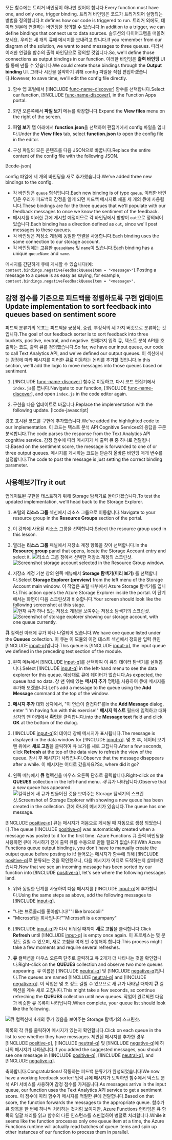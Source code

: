<span data-ttu-id="19b5d-101">모든 함수에는 트리거 바인딩이 하나만 있어야 합니다.</span><span class="sxs-lookup"><span data-stu-id="19b5d-101">Every function must have one, and only one, trigger binding.</span></span> <span data-ttu-id="19b5d-102">트리거 바인딩은 코드가 트리거되어 실행되는 방법을 정의합니다.</span><span class="sxs-lookup"><span data-stu-id="19b5d-102">It defines how our code is triggered to run.</span></span> <span data-ttu-id="19b5d-103">트리거 외에도, 데이터 원본에 연결하는 바인딩을 정의할 수 있습니다.</span><span class="sxs-lookup"><span data-stu-id="19b5d-103">In addition to a trigger, we can define bindings that connect us to data sources.</span></span> <span data-ttu-id="19b5d-104">솔루션의 다이어그램을 떠올려 보세요. 우리는 세 개의 큐에 메시지를 보내려고 합니다.</span><span class="sxs-lookup"><span data-stu-id="19b5d-104">If you remember from our diagram of the solution, we want to send messages to three queues.</span></span> <span data-ttu-id="19b5d-105">따라서 이러한 연결을 함수의 출력 바인딩으로 정의할 것입니다.</span><span class="sxs-lookup"><span data-stu-id="19b5d-105">So, we'll define those connections as output bindings in our function.</span></span> <span data-ttu-id="19b5d-106">이러한 바인딩은 **출력 바인딩** UI를 통해 만들 수 있습니다.</span><span class="sxs-lookup"><span data-stu-id="19b5d-106">We could create those bindings through the **Output binding** UI.</span></span> <span data-ttu-id="19b5d-107">그러나 시간을 절약하기 위해 config 파일을 직접 편집하겠습니다.</span><span class="sxs-lookup"><span data-stu-id="19b5d-107">However, to save time, we'll edit the config file directly.</span></span>

1. <span data-ttu-id="19b5d-108">함수 앱 포털에서 [!INCLUDE [func-name-discover](./func-name-discover.md)] 함수를 선택합니다.</span><span class="sxs-lookup"><span data-stu-id="19b5d-108">Select our function, [!INCLUDE [func-name-discover](./func-name-discover.md)], in the Function Apps portal.</span></span>

1. <span data-ttu-id="19b5d-109">화면 오른쪽에서 **파일 보기** 메뉴를 확장합니다.</span><span class="sxs-lookup"><span data-stu-id="19b5d-109">Expand the **View files** menu on the right of the screen.</span></span>

1. <span data-ttu-id="19b5d-110">**파일 보기** 탭 아래에서 **function.json**을 선택하여 편집기에서 config 파일을 엽니다.</span><span class="sxs-lookup"><span data-stu-id="19b5d-110">Under the **View files** tab, select **function.json** to open the config file in the editor.</span></span>

1. <span data-ttu-id="19b5d-111">구성 파일의 모든 콘텐츠를 다음 JSON으로 바꿉니다.</span><span class="sxs-lookup"><span data-stu-id="19b5d-111">Replace the entire content of the config file with the following JSON.</span></span> 

[!code-json[](../code/function.json)]

<span data-ttu-id="19b5d-112">config 파일에 세 개의 바인딩을 새로 추가했습니다.</span><span class="sxs-lookup"><span data-stu-id="19b5d-112">We've added three new bindings to the config.</span></span>

- <span data-ttu-id="19b5d-113">각 바인딩은 `queue` 형식입니다.</span><span class="sxs-lookup"><span data-stu-id="19b5d-113">Each new binding is of type `queue`.</span></span> <span data-ttu-id="19b5d-114">이러한 바인딩은 우리가 피드백의 감정을 알게 되면 피드백 메시지로 채울 세 개의 큐에 사용됩니다.</span><span class="sxs-lookup"><span data-stu-id="19b5d-114">These bindings are for the three queues that we'll populate with our feedback messages to once we know the sentiment of the feedback.</span></span>
- <span data-ttu-id="19b5d-115">메시지를 이러한 큐에 게시할 예정이므로 각 바인딩에서 방향이 `out`으로 정의되어 있습니다.</span><span class="sxs-lookup"><span data-stu-id="19b5d-115">Each binding has a direction defined as `out`, since we'll post messages to these queues.</span></span>
- <span data-ttu-id="19b5d-116">각 바인딩은 저장소 계정에 동일한 연결을 사용합니다.</span><span class="sxs-lookup"><span data-stu-id="19b5d-116">Each binding uses the same connection to our storage account.</span></span>
- <span data-ttu-id="19b5d-117">각 바인딩에는 고유한 `queueName` 및 `name`이 있습니다.</span><span class="sxs-lookup"><span data-stu-id="19b5d-117">Each binding has a unique `queueName` and `name`.</span></span>

<span data-ttu-id="19b5d-118">메시지를 간단하게 큐에 게시할 수 있습니다(예: `context.bindings.negativeFeedbackQueueItem = "<message>"`).</span><span class="sxs-lookup"><span data-stu-id="19b5d-118">Posting a message to a queue is as easy as saying, for example,  `context.bindings.negativeFeedbackQueueItem = "<message>"`.</span></span>

## <a name="update-implementation-to-sort-feedback-into-queues-based-on-sentiment-score"></a><span data-ttu-id="19b5d-119">감정 점수를 기준으로 피드백을 정렬하도록 구현 업데이트</span><span class="sxs-lookup"><span data-stu-id="19b5d-119">Update implementation to sort feedback into queues based on sentiment score</span></span>

<span data-ttu-id="19b5d-120">피드백 분류기의 목표는 피드백을 긍정적, 중립, 부정적의 세 가지 버킷으로 분류하는 것입니다.</span><span class="sxs-lookup"><span data-stu-id="19b5d-120">The goal of our feedback sorter is to sort feedback into three buckets, positive, neutral, and negative.</span></span> <span data-ttu-id="19b5d-121">현재까지 입력 큐, 텍스트 분석 API를 호출하는 코드, 출력 큐를 정의했습니다.</span><span class="sxs-lookup"><span data-stu-id="19b5d-121">So far, we have our input queue, our code to call Text Analytics API, and we've defined our output queues.</span></span> <span data-ttu-id="19b5d-122">이 섹션에서는 감정에 따라 메시지를 이러한 큐로 이동하는 논리를 추가할 것입니다.</span><span class="sxs-lookup"><span data-stu-id="19b5d-122">In this section, we'll add the logic to move messages into those queues based on sentiment.</span></span>

1. <span data-ttu-id="19b5d-123">[!INCLUDE [func-name-discover](./func-name-discover.md)] 함수로 이동하고, 다시 코드 편집기에서 `index.js`를 엽니다.</span><span class="sxs-lookup"><span data-stu-id="19b5d-123">Navigate to our function, [!INCLUDE [func-name-discover](./func-name-discover.md)], and  open `index.js` in the code editor again.</span></span>

1. <span data-ttu-id="19b5d-124">구현을 다음 업데이트로 바꿉니다.</span><span class="sxs-lookup"><span data-stu-id="19b5d-124">Replace the implementation with the following update.</span></span>
[!code-javascript[](../code/discover-sentiment+sort.js?highlight=25-48)]

<span data-ttu-id="19b5d-125">강조 표시된 코드를 구현에 추가했습니다.</span><span class="sxs-lookup"><span data-stu-id="19b5d-125">We've added the highlighted code to our implementation.</span></span> <span data-ttu-id="19b5d-126">이 코드는 텍스트 분석 API Cognitive Services의 응답을 구문 분석합니다.</span><span class="sxs-lookup"><span data-stu-id="19b5d-126">The code parses the response from the Text Analytics API cognitive service.</span></span> <span data-ttu-id="19b5d-127">감정 점수에 따라 메시지가 세 출력 큐 중 하나로 전달됩니다.</span><span class="sxs-lookup"><span data-stu-id="19b5d-127">Based on the sentiment score, the message is forwarded to one of or three output queues.</span></span> <span data-ttu-id="19b5d-128">메시지를 게시하는 코드는 단순히 올바른 바인딩 매개 변수를 설정합니다.</span><span class="sxs-lookup"><span data-stu-id="19b5d-128">The code to post the message is just setting the correct binding parameter.</span></span>

## <a name="try-it-out"></a><span data-ttu-id="19b5d-129">사용해보기</span><span class="sxs-lookup"><span data-stu-id="19b5d-129">Try it out</span></span>

<span data-ttu-id="19b5d-130">업데이트된 구현을 테스트하기 위해 Storage 탐색기로 돌아가겠습니다.</span><span class="sxs-lookup"><span data-stu-id="19b5d-130">To test the updated implementation, we'll head back to the Storage Explorer.</span></span> 

1. <span data-ttu-id="19b5d-131">포털의 **리소스 그룹** 섹션에서 리소스 그룹으로 이동합니다.</span><span class="sxs-lookup"><span data-stu-id="19b5d-131">Navigate to your resource group in the **Resource Groups** section of the portal.</span></span>

1. <span data-ttu-id="19b5d-132">이 강좌에 사용된 리소스 그룹을 선택합니다.</span><span class="sxs-lookup"><span data-stu-id="19b5d-132">Select the resource group used in this lesson.</span></span>

1. <span data-ttu-id="19b5d-133">열리는 **리소스 그룹** 패널에서 저장소 계정 항목을 찾아 선택합니다.</span><span class="sxs-lookup"><span data-stu-id="19b5d-133">In the **Resource group** panel that opens, locate the Storage Account entry and select it.</span></span>
<span data-ttu-id="19b5d-134">![리소스 그룹 창에서 선택한 저장소 계정의 스크린샷.](../media-draft/select-storage-account.png)</span><span class="sxs-lookup"><span data-stu-id="19b5d-134">![Screenshot storage account selected in the Resource Group window.](../media-draft/select-storage-account.png)</span></span>

1. <span data-ttu-id="19b5d-135">저장소 계정 기본 창의 왼쪽 메뉴에서 **Storage 탐색기(미리 보기)** 를 선택합니다.</span><span class="sxs-lookup"><span data-stu-id="19b5d-135">Select **Storage Explorer (preview)** from the left menu of the Storage Account main window.</span></span>  <span data-ttu-id="19b5d-136">이 작업은 포털 내부에서 Azure Storage 탐색기를 엽니다.</span><span class="sxs-lookup"><span data-stu-id="19b5d-136">This action opens the Azure Storage Explorer inside the portal.</span></span> <span data-ttu-id="19b5d-137">이 단계에서는 화면이 다음 스크린샷과 비슷합니다.</span><span class="sxs-lookup"><span data-stu-id="19b5d-137">Your screen should look like the following screenshot at this stage.</span></span>
<span data-ttu-id="19b5d-138">![현재 큐가 하나 있는 저장소 계정을 보여주는 저장소 탐색기의 스크린샷.](../media-draft/storage-explorer-menu-inputq.png)</span><span class="sxs-lookup"><span data-stu-id="19b5d-138">![Screenshot of storage explorer showing our storage account, with one queue currently.](../media-draft/storage-explorer-menu-inputq.png)</span></span>

<span data-ttu-id="19b5d-139">**큐** 컬렉션 아래에 큐가 하나 나열되어 있습니다.</span><span class="sxs-lookup"><span data-stu-id="19b5d-139">We have one queue listed under the **Queues** collection.</span></span> <span data-ttu-id="19b5d-140">이 큐는 이 모듈의 이전 테스트 섹션에서 정의한 입력 큐인 [!INCLUDE [input-q](./q-name-input.md)]입니다.</span><span class="sxs-lookup"><span data-stu-id="19b5d-140">This queue is [!INCLUDE [input-q](./q-name-input.md)],  the input queue we defined in the preceding test section of the module.</span></span>

1. <span data-ttu-id="19b5d-141">왼쪽 메뉴에서 [!INCLUDE [input-q](./q-name-input.md)]를 선택하여 이 큐의 데이터 탐색기를 살펴봅니다.</span><span class="sxs-lookup"><span data-stu-id="19b5d-141">Select [!INCLUDE [input-q](./q-name-input.md)] in the left-hand menu to see the data explorer for this queue.</span></span> <span data-ttu-id="19b5d-142">예상대로 큐에 데이터가 없습니다.</span><span class="sxs-lookup"><span data-stu-id="19b5d-142">As expected, the queue had no data.</span></span> <span data-ttu-id="19b5d-143">창 맨 위에 있는 **메시지 추가** 명령을 사용하여 큐에 메시지를 추가해 보겠습니다.</span><span class="sxs-lookup"><span data-stu-id="19b5d-143">Let's add a message to the queue using the **Add Message** command at the top of the window.</span></span> 

1. <span data-ttu-id="19b5d-144">**메시지 추가** 대화 상자에서, "이 연습이 즐겁다!"를</span><span class="sxs-lookup"><span data-stu-id="19b5d-144">In the **Add Message** dialog, enter "I'm having fun with this exercise!"</span></span> <span data-ttu-id="19b5d-145">**메시지 텍스트** 필드에 입력하고 대화 상자의 맨 아래에서 **확인**을 클릭합니다.</span><span class="sxs-lookup"><span data-stu-id="19b5d-145">into the **Message text** field and click **OK** at the bottom of the dialog.</span></span> 

1. <span data-ttu-id="19b5d-146">[!INCLUDE [input-q](./q-name-input.md)]의 데이터 창에 메시지가 표시됩니다.</span><span class="sxs-lookup"><span data-stu-id="19b5d-146">The message is displayed in the data window for [!INCLUDE [input-q](./q-name-input.md)].</span></span> <span data-ttu-id="19b5d-147">몇 초 후, 데이터 보기 맨 위에서 **새로 고침**을 클릭하여 큐 보기를 새로 고칩니다.</span><span class="sxs-lookup"><span data-stu-id="19b5d-147">After a few seconds, click **Refresh** at the top of the data view to refresh the view of the queue.</span></span> <span data-ttu-id="19b5d-148">잠시 후 메시지가 사라집니다.</span><span class="sxs-lookup"><span data-stu-id="19b5d-148">Observe that the message disappears after a while.</span></span> <span data-ttu-id="19b5d-149">이 메시지는 어디로 갔을까요?</span><span class="sxs-lookup"><span data-stu-id="19b5d-149">So, where did it go?</span></span>

1. <span data-ttu-id="19b5d-150">왼쪽 메뉴에서 **큐** 컬렉션을 마우스 오른쪽 단추로 클릭합니다.</span><span class="sxs-lookup"><span data-stu-id="19b5d-150">Right-click on the **QUEUES** collection in the left-hand menu.</span></span> <span data-ttu-id="19b5d-151">*새* 큐가 나타납니다.</span><span class="sxs-lookup"><span data-stu-id="19b5d-151">Observe that a *new* queue has appeared.</span></span>
<span data-ttu-id="19b5d-152">![컬렉션에 새 큐가 만들어진 것을 보여주는 Storage 탐색기의 스크린샷.</span><span class="sxs-lookup"><span data-stu-id="19b5d-152">![Screenshot of Storage Explorer with showing a new queue has been created in the collection.</span></span> <span data-ttu-id="19b5d-153">큐에 하나의 메시지가 있습니다.](../media-draft/sa-new-output-q.png)</span><span class="sxs-lookup"><span data-stu-id="19b5d-153">The queue has one message.](../media-draft/sa-new-output-q.png)</span></span>

<span data-ttu-id="19b5d-154">[!INCLUDE [positive-q](./q-name-positive.md)] 큐는 메시지가 처음으로 게시될 때 자동으로 생성 되었습니다.</span><span class="sxs-lookup"><span data-stu-id="19b5d-154">The queue [!INCLUDE [positive-q](./q-name-positive.md)] was automatically created when a message was posted to it for the first time.</span></span> <span data-ttu-id="19b5d-155">Azure Functions 큐 출력 바인딩을 사용하면 큐에 게시하기 전에 출력 큐를 수동으로 만들 필요가 없습니다!</span><span class="sxs-lookup"><span data-stu-id="19b5d-155">With Azure Functions queue output bindings, you don't have to manually create the output queue before posting to it!</span></span> <span data-ttu-id="19b5d-156">들어오는 메시지가 함수에 의해 [!INCLUDE [positive-q](./q-name-positive.md)]로 분류되는 것을 확인했으니, 다음 메시지가 어디로 도착하는지 살펴보겠습니다.</span><span class="sxs-lookup"><span data-stu-id="19b5d-156">Now that we see an incoming message has been sorted by our function into [!INCLUDE [positive-q](./q-name-positive.md)], let's see where the following messages land.</span></span>

5. <span data-ttu-id="19b5d-157">위와 동일한 단계를 사용하여 다음 메시지를 [!INCLUDE [input-q](./q-name-input.md)]에 추가합니다.</span><span class="sxs-lookup"><span data-stu-id="19b5d-157">Using the same steps as above, add the following messages to [!INCLUDE [input-q](./q-name-input.md)].</span></span>

- <span data-ttu-id="19b5d-158">"나는 브로콜리를 좋아합니다!"</span><span class="sxs-lookup"><span data-stu-id="19b5d-158">"I like broccoli!"</span></span>
- <span data-ttu-id="19b5d-159">"Microsoft는 회사입니다"</span><span class="sxs-lookup"><span data-stu-id="19b5d-159">"Microsoft is a company"</span></span>

6. <span data-ttu-id="19b5d-160">[!INCLUDE [input-q](./q-name-input.md)]가 다시 비워질 때까지 **새로 고침**을 클릭합니다.</span><span class="sxs-lookup"><span data-stu-id="19b5d-160">Click **Refresh** until [!INCLUDE [input-q](./q-name-input.md)] is empty once again.</span></span> <span data-ttu-id="19b5d-161">이 프로세스는 몇 분 정도 걸릴 수 있으며, 새로 고침을 여러 번 수행해야 합니다.</span><span class="sxs-lookup"><span data-stu-id="19b5d-161">This process might take a few moments and require several refreshes.</span></span>

1. <span data-ttu-id="19b5d-162">**큐** 컬렉션을 마우스 오른쪽 단추로 클릭하고 큐 2개가 더 나타나는 것을 확인합니다.</span><span class="sxs-lookup"><span data-stu-id="19b5d-162">Right-click on the **QUEUES** collection and observe two more queues appearing.</span></span> <span data-ttu-id="19b5d-163">큐 이름은 [!INCLUDE [neutral-q](./q-name-neutral.md)] 및 [!INCLUDE [negative-q](./q-name-negative.md)]입니다.</span><span class="sxs-lookup"><span data-stu-id="19b5d-163">The queues are named [!INCLUDE [neutral-q](./q-name-neutral.md)] and [!INCLUDE [negative-q](./q-name-negative.md)].</span></span> <span data-ttu-id="19b5d-164">이 작업은 몇 초 정도 걸릴 수 있으므로 새 큐가 나타날 때까지 **큐** 컬렉션을 계속 새로 고칩니다.</span><span class="sxs-lookup"><span data-stu-id="19b5d-164">This might take a few seconds, so continue refreshing the **QUEUES** collection until new queues.</span></span> <span data-ttu-id="19b5d-165">작업이 완료되면 다음과 비슷한 큐 목록이 나타납니다.</span><span class="sxs-lookup"><span data-stu-id="19b5d-165">When complete, your queue list should look like the following.</span></span>

![큐 컬렉션에 4개의 큐가 있음을 보여주는 Storage 탐색기의 스크린샷.](../media-draft/sa-final-q-list.png)

<span data-ttu-id="19b5d-167">목록의 각 큐를 클릭하여 메시지가 있는지 확인합니다.</span><span class="sxs-lookup"><span data-stu-id="19b5d-167">Click on each queue in the list to see whether they have messages.</span></span> <span data-ttu-id="19b5d-168">제안된 메시지를 추가한 경우 [!INCLUDE [positive-q](./q-name-positive.md)], [!INCLUDE [neutral-q](./q-name-neutral.md)] 및 [!INCLUDE [negative-q](./q-name-negative.md)]에 하나의 메시지가 나타납니다.</span><span class="sxs-lookup"><span data-stu-id="19b5d-168">If you added the suggested messages, you should see one message in [!INCLUDE [positive-q](./q-name-positive.md)], [!INCLUDE [neutral-q](./q-name-neutral.md)], and [!INCLUDE [negative-q](./q-name-negative.md)].</span></span>

<span data-ttu-id="19b5d-169">축하합니다.</span><span class="sxs-lookup"><span data-stu-id="19b5d-169">Congratulations!</span></span> <span data-ttu-id="19b5d-170">작동하는 피드백 분류기가 완성되었습니다!</span><span class="sxs-lookup"><span data-stu-id="19b5d-170">We now have a working feedback sorter!</span></span> <span data-ttu-id="19b5d-171">입력 큐에 메시지가 도착하면 함수에서 텍스트 분석 API 서비스를 사용하여 감정 점수를 가져옵니다.</span><span class="sxs-lookup"><span data-stu-id="19b5d-171">As messages arrive in the input queue, our function uses the Text Analytics API service to get a sentiment score.</span></span> <span data-ttu-id="19b5d-172">이 점수에 따라 함수가 메시지를 적절한 큐에 전달합니다.</span><span class="sxs-lookup"><span data-stu-id="19b5d-172">Based on that score, the function forwards the messages to the appropriate queue.</span></span> <span data-ttu-id="19b5d-173">함수가 큐 항목을 한 번에 하나씩 처리하는 것처럼 보이지만, Azure Functions 런타임은 큐 항목의 일괄 처리를 읽고 함수의 다른 인스턴스를 스핀업하여 병렬로 처리합니다.</span><span class="sxs-lookup"><span data-stu-id="19b5d-173">While it seems like the function processes only one queue item at a time, the Azure Functions runtime will actually read batches of queue items and spin up other instances of our function to process them in parallel.</span></span> 